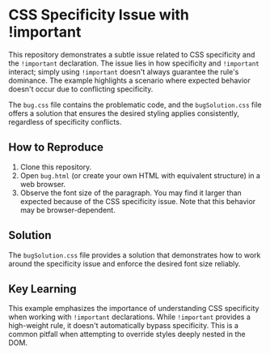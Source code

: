 # CSS Specificity Issue with !important

This repository demonstrates a subtle issue related to CSS specificity and the `!important` declaration.  The issue lies in how specificity and `!important` interact; simply using `!important` doesn't always guarantee the rule's dominance. The example highlights a scenario where expected behavior doesn't occur due to conflicting specificity.

The `bug.css` file contains the problematic code, and the `bugSolution.css` file offers a solution that ensures the desired styling applies consistently, regardless of specificity conflicts.

## How to Reproduce

1.  Clone this repository.
2.  Open `bug.html` (or create your own HTML with equivalent structure) in a web browser.
3.  Observe the font size of the paragraph.  You may find it larger than expected because of the CSS specificity issue.  Note that this behavior may be browser-dependent.

## Solution

The `bugSolution.css` file provides a solution that demonstrates how to work around the specificity issue and enforce the desired font size reliably.

## Key Learning

This example emphasizes the importance of understanding CSS specificity when working with `!important` declarations. While `!important` provides a high-weight rule, it doesn't automatically bypass specificity.  This is a common pitfall when attempting to override styles deeply nested in the DOM.